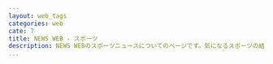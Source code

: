 ```yaml
---
layout: web_tags
categories: web
cate: 7
title: NEWS WEB - スポーツ
description: NEWS WEBのスポーツニュースについてのページです。気になるスポーツの結果や海外で戦うトップ選手たちの動向。オリンピックやパラリンピック関係のニュースや話題も。
...
```

